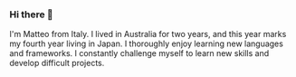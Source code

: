 ### Hi there 👋
I'm Matteo from Italy. I lived in Australia for two years, and this year marks my fourth year living in Japan.
I thoroughly enjoy learning new languages and frameworks. I constantly challenge myself to learn new skills and develop difficult projects.
